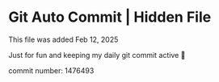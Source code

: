 # Git Auto Commit | Hidden File

This file was added Feb 12, 2025

Just for fun and keeping my daily git commit active 🤪

commit number: 1476493

